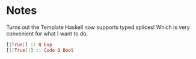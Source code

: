 # Notes

Turns out the Template Haskell now supports typed splices! Which is very
convenient for what I want to do.

```haskell
[|True|] :: Q Exp
[||True||] :: Code Q Bool
```
